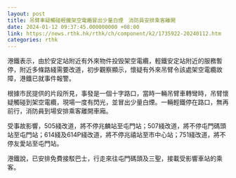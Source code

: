 ```yaml
---
layout: post
title: 吊臂車疑觸碰輕鐵架空電纜冒出少量白煙　消防員安排乘客離開　
date: 2024-01-12 09:37:45.000000000 +08:00
link: https://news.rthk.hk/rthk/ch/component/k2/1735922-20240112.htm
categories: rthk
---
```


港鐵表示，由於安定站附近有外來物件投毁架空電纜，輕鐵安定站附近的服務暫停，附近多條路綫需要改道，初步觀察顯示，懷疑有外來吊臂令該處架空電纜故障，港鐵已就事件報警。

根據市民提供的片段所見，事發是一個十字路口，當時一輛吊臂車轉彎時，吊臂懷疑觸碰到架空電纜，現場一度有閃光，並冒出少量白煙。一輛輕鐵停在路口，無再前行，消防員到場安排乘客離開車廂。

受事故影響，505綫改道，將不停兆麟站至屯門站；507綫改道，將不停屯門碼頭站至屯門站；614綫及614P綫改道，將不停兆禧站至市中心站；751綫改道，將不停友愛站至屯門站。

港鐵說，已安排免費接駁巴士，行走來往屯門碼頭及三聖，接載受影響車站的乘客。
